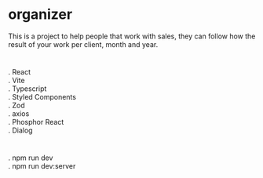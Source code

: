# organizer

This is a project to help people that work with sales, they can follow how the result of your work per client, month and year. 


# 
. React </br>
. Vite </br>
. Typescript </br>
. Styled Components </br>
. Zod </br>
. axios </br>
. Phosphor React </br>
. Dialog </br>

#
. npm run dev </br>
. npm run dev:server </br>
